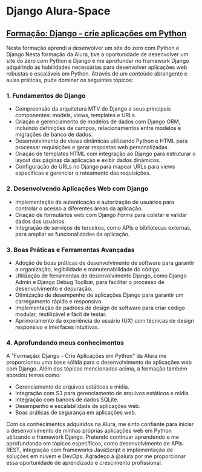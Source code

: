 # Django Alura-Space
## [Formação: Django - crie aplicações em Python](https://cursos.alura.com.br/formacao-django)

Nesta formação aprendi a desenvolver um site do zero com Python e Django
Nesta formação da Alura, tive a oportunidade de desenvolver um site do zero com Python e Django  e me aprofundar no framework Django adquirindo as habilidades necessárias para desenvolver aplicações web robustas e escaláveis em Python. Através de um conteúdo abrangente e aulas práticas, pude dominar os seguintes tópicos:

### 1. Fundamentos do Django

- Compreensão da arquitetura MTV do Django e seus principais componentes: models, views, templates e URLs.
- Criação e gerenciamento de modelos de dados com Django ORM, incluindo definições de campos, relacionamentos entre modelos e migrações de banco de dados.
- Desenvolvimento de views dinâmicas utilizando Python e HTML para processar requisições e gerar respostas web personalizadas.
- Criação de templates HTML com integração ao Django para estruturar o layout das páginas da aplicação e exibir dados dinâmicos.
- Configuração de URLs no Django para mapear URLs para views específicas e gerenciar o roteamento das requisições.

### 2. Desenvolvendo Aplicações Web com Django

- Implementação de autenticação e autorização de usuários para controlar o acesso a diferentes áreas da aplicação.
- Criação de formulários web com Django Forms para coletar e validar dados dos usuários.
- Integração de serviços de terceiros, como APIs e bibliotecas externas, para ampliar as funcionalidades da aplicação.

### 3. Boas Práticas e Ferramentas Avançadas

- Adoção de boas práticas de desenvolvimento de software para garantir a organização, legibilidade e manutenabilidade do código.
- Utilização de ferramentas de desenvolvimento Django, como Django Admin e Django Debug Toolbar, para facilitar o processo de desenvolvimento e depuração.
- Otimização de desempenho de aplicações Django para garantir um carregamento rápido e responsivo.
- Implementação de padrões de design de software para criar código modular, reutilizável e fácil de testar.
- Aprimoramento da experiência do usuário (UX) com técnicas de design responsivo e interfaces intuitivas.

### 4. Aprofundando meus conhecimentos

A "Formação: Django - Crie Aplicações em Python" da Alura me proporcionou uma base sólida para o desenvolvimento de aplicações web com Django. Além dos tópicos mencionados acima, a formação também abordou temas como:

- Gerenciamento de arquivos estáticos e mídia.
- Integração com S3 para gerenciamento de arquivos estáticos e mídia.
- Integração com bancos de dados SQLite.
- Desempenho e escalabilidade de aplicações web.
- Boas práticas de segurança em aplicações web.

Com os conhecimentos adquiridos na Alura, me sinto confiante para iniciar o desenvolvimento de minhas próprias aplicações web em Python utilizando o framework Django. Pretendo continuar aprendendo e me aprofundando em tópicos específicos, como desenvolvimento de APIs REST, integração com frameworks JavaScript e implementação de soluções em nuvem e DevOps. Agradeço à @alura por me proporcionar essa oportunidade de aprendizado e crescimento profissional.
